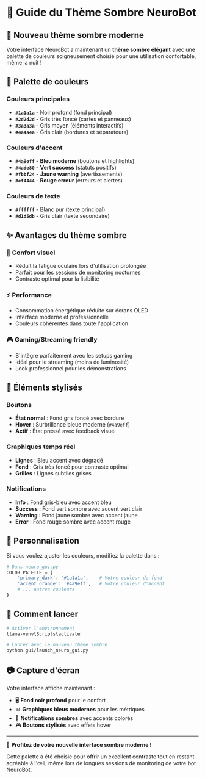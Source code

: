 # 🎨 Guide du Thème Sombre NeuroBot

## 🌙 Nouveau thème sombre moderne

Votre interface NeuroBot a maintenant un **thème sombre élégant** avec une palette de couleurs soigneusement choisie pour une utilisation confortable, même la nuit !

## 🎯 Palette de couleurs

### Couleurs principales
- **`#1a1a1a`** - Noir profond (fond principal)
- **`#2d2d2d`** - Gris très foncé (cartes et panneaux)
- **`#3a3a3a`** - Gris moyen (éléments interactifs)
- **`#4a4a4a`** - Gris clair (bordures et séparateurs)

### Couleurs d'accent
- **`#4a9eff`** - **Bleu moderne** (boutons et highlights)
- **`#4ade80`** - **Vert success** (statuts positifs)
- **`#fbbf24`** - **Jaune warning** (avertissements)
- **`#ef4444`** - **Rouge erreur** (erreurs et alertes)

### Couleurs de texte
- **`#ffffff`** - Blanc pur (texte principal)
- **`#d1d5db`** - Gris clair (texte secondaire)

## ✨ Avantages du thème sombre

### 🌙 **Confort visuel**
- Réduit la fatigue oculaire lors d'utilisation prolongée
- Parfait pour les sessions de monitoring nocturnes
- Contraste optimal pour la lisibilité

### ⚡ **Performance**
- Consommation énergétique réduite sur écrans OLED
- Interface moderne et professionnelle
- Couleurs cohérentes dans toute l'application

### 🎮 **Gaming/Streaming friendly**
- S'intègre parfaitement avec les setups gaming
- Idéal pour le streaming (moins de luminosité)
- Look professionnel pour les démonstrations

## 🎨 Éléments stylisés

### Boutons
- **État normal** : Fond gris foncé avec bordure
- **Hover** : Surbrillance bleue moderne (`#4a9eff`)
- **Actif** : État pressé avec feedback visuel

### Graphiques temps réel
- **Lignes** : Bleu accent avec dégradé
- **Fond** : Gris très foncé pour contraste optimal
- **Grilles** : Lignes subtiles grises

### Notifications
- **Info** : Fond gris-bleu avec accent bleu
- **Success** : Fond vert sombre avec accent vert clair
- **Warning** : Fond jaune sombre avec accent jaune
- **Error** : Fond rouge sombre avec accent rouge

## 🔧 Personnalisation

Si vous voulez ajuster les couleurs, modifiez la palette dans :
```python
# Dans neuro_gui.py
COLOR_PALETTE = {
    'primary_dark': '#1a1a1a',    # Votre couleur de fond
    'accent_orange': '#4a9eff',   # Votre couleur d'accent
    # ... autres couleurs
}
```

## 🚀 Comment lancer

```bash
# Activer l'environnement
llama-venv\Scripts\activate

# Lancer avec le nouveau thème sombre
python gui/launch_neuro_gui.py
```

## 📷 Capture d'écran

Votre interface affiche maintenant :
- 🖥️ **Fond noir profond** pour le confort
- 📊 **Graphiques bleus modernes** pour les métriques
- 🔔 **Notifications sombres** avec accents colorés
- 🎮 **Boutons stylisés** avec effets hover

---

🌟 **Profitez de votre nouvelle interface sombre moderne !** 

Cette palette a été choisie pour offrir un excellent contraste tout en restant agréable à l'œil, même lors de longues sessions de monitoring de votre bot NeuroBot.